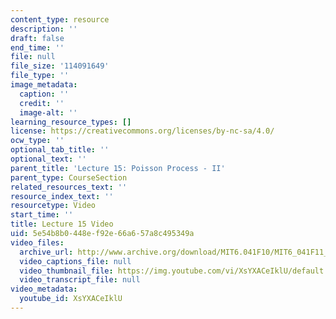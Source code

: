 ```yaml
---
content_type: resource
description: ''
draft: false
end_time: ''
file: null
file_size: '114091649'
file_type: ''
image_metadata:
  caption: ''
  credit: ''
  image-alt: ''
learning_resource_types: []
license: https://creativecommons.org/licenses/by-nc-sa/4.0/
ocw_type: ''
optional_tab_title: ''
optional_text: ''
parent_title: 'Lecture 15: Poisson Process - II'
parent_type: CourseSection
related_resources_text: ''
resource_index_text: ''
resourcetype: Video
start_time: ''
title: Lecture 15 Video
uid: 5e54b8b0-448e-f92e-66a6-57a8c495349a
video_files:
  archive_url: http://www.archive.org/download/MIT6.041F10/MIT6_041F11_lec15_300k.mp4
  video_captions_file: null
  video_thumbnail_file: https://img.youtube.com/vi/XsYXACeIklU/default.jpg
  video_transcript_file: null
video_metadata:
  youtube_id: XsYXACeIklU
---
```

